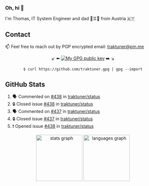 ### Oh, hi 👋

I'm Thomas, IT System Engineer and dad 👶♊️👶 from Austria 🇦🇹

<!--
**traktuner/traktuner** is a ✨ _special_ ✨ repository because its `README.md` (this file) appears on your GitHub profile.

Here are some ideas to get you started:

- 🔭 I’m currently working on ...
- 🌱 I’m currently learning ...
- 👯 I’m looking to collaborate on ...
- 🤔 I’m looking for help with ...
- 💬 Ask me about ...
- 📫 How to reach me: ...
- 😄 Pronouns: ...
- ⚡ Fun fact: ...
-->

## Contact
📫 Feel free to reach out by PGP encrypted email:
traktuner@pm.me

<div align="center" markdown="1">

↙️ ⬅️ [![My GPG public key](https://img.shields.io/badge/PGP%20public%20key-6D4AFF?style=for-the-badge)](https://github.com/traktuner.gpg) ➡️ ↘️

```shell
$ curl https://github.com/traktuner.gpg | gpg --import
```

</div>

## GitHub Stats
<!--START_SECTION:activity-->
1. 🗣 Commented on [#438](https://github.com/traktuner/status/issues/438#issuecomment-2372469053) in [traktuner/status](https://github.com/traktuner/status)
2. 🔒 Closed issue [#438](https://github.com/traktuner/status/issues/438) in [traktuner/status](https://github.com/traktuner/status)
3. 🗣 Commented on [#437](https://github.com/traktuner/status/issues/437#issuecomment-2372468972) in [traktuner/status](https://github.com/traktuner/status)
4. 🔒 Closed issue [#437](https://github.com/traktuner/status/issues/437) in [traktuner/status](https://github.com/traktuner/status)
5. ❗ Opened issue [#438](https://github.com/traktuner/status/issues/438) in [traktuner/status](https://github.com/traktuner/status)
<!--END_SECTION:activity-->

<div align="center">
  <img src="https://github-readme-stats.vercel.app/api?username=traktuner&hide_title=false&hide_rank=false&show_icons=true&include_all_commits=true&count_private=true&disable_animations=false&theme=dracula&locale=en&hide_border=false&order=1" height="150" alt="stats graph"  />
  <img src="https://github-readme-stats.vercel.app/api/top-langs?username=traktuner&locale=en&hide_title=false&layout=compact&card_width=320&langs_count=5&theme=dracula&hide_border=false&order=2" height="150" alt="languages graph"  />
</div>
